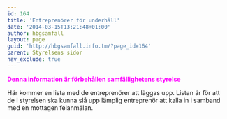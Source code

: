 ```yaml
---
id: 164
title: 'Entreprenörer för underhåll'
date: '2014-03-15T13:21:48+01:00'
author: hbgsamfall
layout: page
guid: 'http://hbgsamfall.info.tm/?page_id=164'
parent: Styrelsens sidor
nav_exclude: true
---
```


<span style="color: #ff00ff;">**Denna information är förbehållen samfällighetens styrelse**</span>

Här kommer en lista med de entreprenörer att läggas upp. Listan är för att de i styrelsen ska kunna slå upp lämplig entreprenör att kalla in i samband med en mottagen felanmälan.
